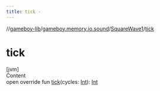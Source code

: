 ```yaml
---
title: tick -
---
```

//[gameboy-lib](../../index.md)/[gameboy.memory.io.sound](../index.md)/[SquareWave1](index.md)/[tick](tick.md)



# tick  
[jvm]  
Content  
open override fun [tick](tick.md)(cycles: [Int](https://kotlinlang.org/api/latest/jvm/stdlib/kotlin/-int/index.html)): [Int](https://kotlinlang.org/api/latest/jvm/stdlib/kotlin/-int/index.html)  



